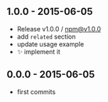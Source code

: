 

## 1.0.0 - 2015-06-05
- Release v1.0.0 / npm@v1.0.0
- add `related` section
- update usage example
- :sparkles: implement it

## 0.0.0 - 2015-06-05
- first commits